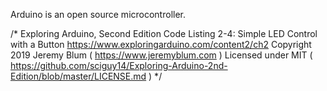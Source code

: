 Arduino is an open source microcontroller.

/*
Exploring Arduino, Second Edition
Code Listing 2-4: Simple LED Control with a Button
https://www.exploringarduino.com/content2/ch2
Copyright 2019 Jeremy Blum ( https://www.jeremyblum.com )
Licensed under MIT ( https://github.com/sciguy14/Exploring-Arduino-2nd-Edition/blob/master/LICENSE.md )
*/
